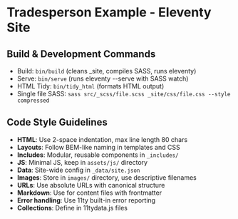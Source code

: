 # Tradesperson Example - Eleventy Site

## Build & Development Commands
- Build: `bin/build` (cleans _site, compiles SASS, runs eleventy)
- Serve: `bin/serve` (runs eleventy --serve with SASS watch)
- HTML Tidy: `bin/tidy_html` (formats HTML output)
- Single file SASS: `sass src/_scss/file.scss _site/css/file.css --style compressed`

## Code Style Guidelines
- **HTML**: Use 2-space indentation, max line length 80 chars
- **Layouts**: Follow BEM-like naming in templates and CSS
- **Includes**: Modular, reusable components in `_includes/`
- **JS**: Minimal JS, keep in `assets/js/` directory
- **Data**: Site-wide config in `_data/site.json`
- **Images**: Store in `images/` directory, use descriptive filenames
- **URLs**: Use absolute URLs with canonical structure
- **Markdown**: Use for content files with frontmatter
- **Error handling**: Use 11ty built-in error reporting
- **Collections**: Define in 11tydata.js files